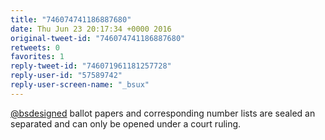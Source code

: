 ```yaml
---
title: "746074741186887680"
date: Thu Jun 23 20:17:34 +0000 2016
original-tweet-id: "746074741186887680"
retweets: 0
favorites: 1
reply-tweet-id: "746071961181257728"
reply-user-id: "57589742"
reply-user-screen-name: "_bsux"
---
```

<a href="https://twitter.com/bsdesigned">@bsdesigned</a> ballot papers and corresponding number lists are sealed an separated and can only be opened under a court ruling.
